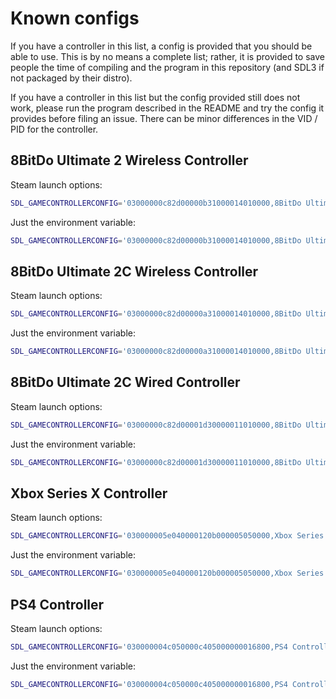 # Known configs

If you have a controller in this list, a config is provided that you should be
able to use. This is by no means a complete list; rather, it is provided to save
people the time of compiling and the program in this repository (and SDL3 if not
packaged by their distro).

If you have a controller in this list but the config provided still does not
work, please run the program described in the README and try the config it
provides before filing an issue. There can be minor differences in the VID / PID
for the controller.

## 8BitDo Ultimate 2 Wireless Controller

Steam launch options:

```sh
SDL_GAMECONTROLLERCONFIG='03000000c82d00000b31000014010000,8BitDo Ultimate 2 Wireless Controller,a:b0,b:b1,x:b2,y:b3,back:b6,guide:b8,start:b7,leftstick:b9,rightstick:b10,leftshoulder:b4,rightshoulder:b5,dpup:h0.1,dpdown:h0.4,dpleft:h0.8,dpright:h0.2,leftx:a0,lefty:a1,rightx:a3,righty:a4,lefttrigger:a2,righttrigger:a5,platform:Linux,' %command%
```

Just the environment variable:

```sh
SDL_GAMECONTROLLERCONFIG='03000000c82d00000b31000014010000,8BitDo Ultimate 2 Wireless Controller,a:b0,b:b1,x:b2,y:b3,back:b6,guide:b8,start:b7,leftstick:b9,rightstick:b10,leftshoulder:b4,rightshoulder:b5,dpup:h0.1,dpdown:h0.4,dpleft:h0.8,dpright:h0.2,leftx:a0,lefty:a1,rightx:a3,righty:a4,lefttrigger:a2,righttrigger:a5,platform:Linux,'
```

## 8BitDo Ultimate 2C Wireless Controller

Steam launch options:

```sh
SDL_GAMECONTROLLERCONFIG='03000000c82d00000a31000014010000,8BitDo Ultimate 2C Wireless Controller,a:b0,b:b1,x:b2,y:b3,back:b6,guide:b8,start:b7,leftstick:b9,rightstick:b10,leftshoulder:b4,rightshoulder:b5,dpup:h0.1,dpdown:h0.4,dpleft:h0.8,dpright:h0.2,leftx:a0,lefty:a1,rightx:a3,righty:a4,lefttrigger:a2,righttrigger:a5,platform:Linux,' %command%
```

Just the environment variable:

```sh
SDL_GAMECONTROLLERCONFIG='03000000c82d00000a31000014010000,8BitDo Ultimate 2C Wireless Controller,a:b0,b:b1,x:b2,y:b3,back:b6,guide:b8,start:b7,leftstick:b9,rightstick:b10,leftshoulder:b4,rightshoulder:b5,dpup:h0.1,dpdown:h0.4,dpleft:h0.8,dpright:h0.2,leftx:a0,lefty:a1,rightx:a3,righty:a4,lefttrigger:a2,righttrigger:a5,platform:Linux,'
```

## 8BitDo Ultimate 2C Wired Controller

Steam launch options:

```sh
SDL_GAMECONTROLLERCONFIG='03000000c82d00001d30000011010000,8BitDo Ultimate 2C Wired Controller,a:b0,b:b1,x:b3,y:b4,back:b10,guide:b12,start:b11,leftstick:b13,rightstick:b14,leftshoulder:b6,rightshoulder:b7,dpup:h0.1,dpdown:h0.4,dpleft:h0.8,dpright:h0.2,leftx:a0,lefty:a1,rightx:a2,righty:a3,lefttrigger:a5,righttrigger:a4,platform:Linux,' %command%
```

Just the environment variable:

```sh
SDL_GAMECONTROLLERCONFIG='03000000c82d00001d30000011010000,8BitDo Ultimate 2C Wired Controller,a:b0,b:b1,x:b3,y:b4,back:b10,guide:b12,start:b11,leftstick:b13,rightstick:b14,leftshoulder:b6,rightshoulder:b7,dpup:h0.1,dpdown:h0.4,dpleft:h0.8,dpright:h0.2,leftx:a0,lefty:a1,rightx:a2,righty:a3,lefttrigger:a5,righttrigger:a4,platform:Linux,'
```

## Xbox Series X Controller

Steam launch options:

```sh
SDL_GAMECONTROLLERCONFIG='030000005e040000120b000005050000,Xbox Series X Controller,a:b0,b:b1,x:b2,y:b3,back:b6,guide:b8,start:b7,leftstick:b9,rightstick:b10,leftshoulder:b4,rightshoulder:b5,dpup:h0.1,dpdown:h0.4,dpleft:h0.8,dpright:h0.2,misc1:b11,leftx:a0,lefty:a1,rightx:a3,righty:a4,lefttrigger:a2,righttrigger:a5,platform:Linux,' %command%
```

Just the environment variable:

```sh
SDL_GAMECONTROLLERCONFIG='030000005e040000120b000005050000,Xbox Series X Controller,a:b0,b:b1,x:b2,y:b3,back:b6,guide:b8,start:b7,leftstick:b9,rightstick:b10,leftshoulder:b4,rightshoulder:b5,dpup:h0.1,dpdown:h0.4,dpleft:h0.8,dpright:h0.2,misc1:b11,leftx:a0,lefty:a1,rightx:a3,righty:a4,lefttrigger:a2,righttrigger:a5,platform:Linux,'
```

## PS4 Controller

Steam launch options:

```sh
SDL_GAMECONTROLLERCONFIG='030000004c050000c405000000016800,PS4 Controller,a:b0,b:b1,back:b4,dpdown:h0.4,dpleft:h0.8,dpright:h0.2,dpup:h0.1,guide:b5,leftshoulder:b9,leftstick:b7,lefttrigger:a4,leftx:a0,lefty:a1,rightshoulder:b10,rightstick:b8,righttrigger:a5,rightx:a2,righty:a3,start:b6,x:b2,y:b3,touchpad:b11,crc:e58f,platform:Linux,' %command%
```

Just the environment variable:

```sh
SDL_GAMECONTROLLERCONFIG='030000004c050000c405000000016800,PS4 Controller,a:b0,b:b1,back:b4,dpdown:h0.4,dpleft:h0.8,dpright:h0.2,dpup:h0.1,guide:b5,leftshoulder:b9,leftstick:b7,lefttrigger:a4,leftx:a0,lefty:a1,rightshoulder:b10,rightstick:b8,righttrigger:a5,rightx:a2,righty:a3,start:b6,x:b2,y:b3,touchpad:b11,crc:e58f,platform:Linux,'
```
